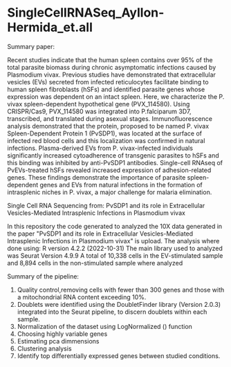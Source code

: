 # SingleCellRNASeq_Ayllon-Hermida_et.all

Summary paper: 

Recent studies indicate that the human spleen contains over 95% of the total parasite biomass during chronic asymptomatic infections caused by Plasmodium vivax. Previous studies have demonstrated that extracellular vesicles (EVs) secreted from infected reticulocytes facilitate binding to human spleen fibroblasts (hSFs) and identified parasite genes whose expression was dependent on an intact spleen. Here, we characterize the P. vivax spleen-dependent hypothetical gene (PVX_114580).
Using CRISPR/Cas9, PVX_114580 was integrated into P.falciparum 3D7, transcribed, and translated during asexual stages. Immunofluorescence analysis demonstrated that the protein, proposed to be named P. vivax Spleen-Dependent Protein 1
(PvSDP1), was located at the surface of infected red blood cells and this localization was confirmed in natural infections. Plasma-derived EVs from P. vivax-infected individuals significantly increased cytoadherence of transgenic parasites to hSFs and this binding was inhibited by anti-PvSDP1 antibodies. Single-cell RNAseq of PvEVs-treated hSFs revealed increased expression of adhesion-related genes. These findings demonstrate the importance of parasite spleen-dependent genes and EVs from natural infections in the formation of intrasplenic niches in P. vivax, a major challenge for malaria elimination.

Single Cell RNA Sequencing from: PvSDP1 and its role in Extracellular Vesicles-Mediated Intrasplenic Infections in Plasmodium vivax

In this repository the code generated to analyzed the 10X data generated in the paper "PvSDP1 and its role in Extracellular Vesicles-Mediated Intrasplenic Infections in Plasmodium vivax" is upload. 
The analysis where done using: R version 4.2.2 (2022-10-31)
The main library used to analyzed was Seurat Version 4.9.9
A total of 10,338 cells in the EV-stimulated sample and 8,894 cells in the non-stimulated sample where analyzed

Summary of the pipeline: 
1. Quality control,removing cells with fewer than 300 genes and those with a mitochondrial RNA content exceeding 10%.
2. Doublets were identified using the DoubletFinder library (Version 2.0.3) integrated into the Seurat pipeline, to discern doublets within each sample.
3. Normalization of the dataset using LogNormalized () function
4. Choosing highly variable genes
5. Estimating pca dimmensions
6. Clustering analysis
7. Identify top differentially expressed genes between studied conditions. 
